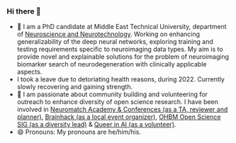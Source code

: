 ### Hi there  👋

<!--
**i-am-mel-dev/i-am-mel-dev** is a ✨ _special_ ✨ repository because its `README.md` (this file) appears on your GitHub profile.-->
- 💬 I am a PhD candidate at  Middle East Technical University, department of [Neuroscience and Neurotechnology](https://nsnt.metu.edu.tr/). Working on enhancing generalizability of the deep neural networks, exploring training and testing requirements specific to neuroimaging data types. My aim is to provide novel and explainable solutions for the problem of neuroimaging biomarker search of neurodegeneration with clinically applicable aspects.
-  I took a leave due to detoriating health reasons, during 2022. Currently slowly recovering and gaining strength.
- 👯 I am passionate about community building and volunteering for outreach to enhance diversity of open science research. I have been involved in [Neuromatch Academy & Conferences (as a TA, reviewer and planner)](https://academy.neuromatch.io/), [Brainhack (as a local event organizer)](https://brainhack.org/), [OHBM Open Science SIG (as a diversity lead)](https://ossig.netlify.app/) & [Queer in AI (as a volunteer)](https://sites.google.com/view/queer-in-ai/).
- 😄 Pronouns: My pronouns are he/him/his.
